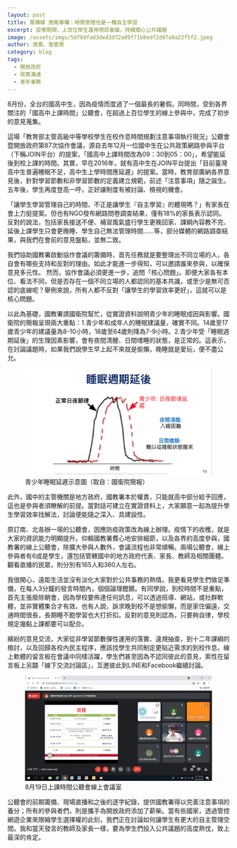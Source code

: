 ```yaml
---
layout: post
title: 風傳媒 唐鳳專欄：時間管理也是一種自主學習
excerpt: 疫情期間，上百位學生運用視訊會議，持續關心公共議題
image: /assets/imgs/5df69fad3ded3d72a09f71b8edf2d97a9a22f5f2.jpeg
author: 唐鳳、詹壹雯
category: blog
tags: 
  - 開放政府
  - 政策溝通
  - 青年事務
---
```


8月份，全台的國高中生，因為疫情而度過了一個最長的暑假。同時間，受到各界關注的「國高中上課時間」公聽會，在超過上百位學生的線上參與中，完成了初步的意見蒐集。
 
這場「教育部主管高級中等學校學生在校作息時間規劃注意事項執行現況」公聽會暨開放政府第87次協作會議，源自去年12月一位國中生在公共政策網路參與平台（下稱JOIN平台）的提案，「國高中上課時間改為09：30到05：00」，希望能延後到校上課的時間。其實，早在2016年，就有高中生在JOIN平台提出「目前臺灣高中生普遍睡眠不足，高中生上學時間應延遲」的提案。當時，教育部廣納各界意見後，針對學習節數和非學習節數的定義建立規範，前述「注意事項」隨之誕生。五年後，學生再度登高一呼，正好讓制度有被討論、檢視的機會。
 
「讓學生學習管理自己的時間，不正是讓學生『自主學習』的體現嗎？」有家長在會上力挺提案。但也有NGO發布網路問卷調查結果，僅有18%的家長表示認同。
反對的說法，包括家長接送不便、補習風氣盛行學生更晚回家、課綱內容教不完、延後上課學生只會更晚睡、學生自己無法管理時間……等，部分媒體的網路調查結果，與我們在會前的意見盤點，並無二致。

我們協助國教署啟動協作會議的籌備時，首先任務就是要整理出不同立場的人，各自會有哪些支持和反對的理由。如此才能進一步得知，可以邀請誰來參與，以確保意見多元性。 
然而，協作會議必須更進一步，追問「核心問題」。即便大家各有本位、看法不同，但是否存在一個不同立場的人都認同的基本共識，或至少是無可否認的底線呢？舉例來說，所有人都不反對「讓學生的學習效率更好」，這就可以是核心問題。
 
以此為基礎，國教署請國衛院幫忙，從實證資料說明青少年的睡眠成因與影響。國衛院的簡報呈現兩大重點：1.青少年和成年人的睡眠建議量，確實不同。14歲至17歲青少年的建議量為8-10小時，18歲至64歲則降為7-9小時。2.青少年受「睡眠週期延後」的生理因素影響，會有夜間清醒、日間嗜睡的狀態，是正常的。這表示，在討論議題時，如果我們說學生早上起不來就是偷懶，晚睡就是愛玩，便不盡公允。


<figure>
  <img src="/assets/imgs/5f33aa5426fc726f7ed98217ff4d08f3b3ea0b93.jpeg">
  <figcaption>青少年睡眠延遲示意圖（取自：國衛院簡報）</figcaption>
</figure>

此外，國中的主管機關是地方政府，國教署本於權責，只能就高中部分給予回應，這也是參與者須瞭解的前提。當對話可建立在實證資料上，大家願意一起為提升學生學習效率找解法，討論便能隨之深入、具建設性。
 
原訂南、北各辦一場的公聽會，因應防疫政策改為線上辦理。疫情下的收穫，就是大家的資訊能力明顯提升。仰賴國教署費心地安排細節，以及各界的高度參與，國教署的線上公聽會，除擴大參與人數外，會議流程也非常順暢。兩場公聽會，線上參與者有6成是學生，還包括管轄國中的地方政府代表、家長、教師及相關團體。觀看直播的民眾，則分別有165人和360人左右。
 
我很開心，遠距生活並沒有淡化大家對於公共事務的熱情。我更看見學生們做足準備，在每人3分鐘的發言時間內，個個論理鏗鏘。有同學說，到校時間不是重點，首先主張廢除朝會，因為學校要佈達任何訊息，可以透過班導、網站，或社群軟體，並非實體集合才有效。也有人說，訴求晚到校不是想偷懶，而是家住偏遠，交通時間很長，長期睡不飽學習也大打折扣。反對的意見則認為，只要夠自律，學校規定幾點上課都要可以配合。
 
繽紛的意見交流，大家從非學習節數彈性運用的落實、違規抽查，到十二年課綱的檢討，以及回歸各校內民主程序，應該找學生共同制定更貼近需求的到校作息。線上軟體的留言板在會議中同樣活躍，學生們甚至因為不認同彼此的意見，索性在留言板上另闢「線下交流討論區」，互邀彼此到LINE和Facebook繼續討論。

<figure>
  <img src="/assets/imgs/c0194a319af8af0b34f25ba0c700e61bf2a8b906.jpeg">
  <figcaption>8月19日上課時間公聽會線上會議室</figcaption>
</figure>

公聽會的前期籌備、現場直播和之後的逐字紀錄，提供國教署得以完善注意事項的養分；所有的參與者們，則是攜手為開放政府添加了薪柴。當有些國家，透過管控網遊企業來限縮學生選擇權的此刻，我們正在討論如何讓學生有更大的自主管理空間。我和當天發言的教師及家長一樣，要為學生們投入公共議題的高度熱忱，致上最深的肯定。
